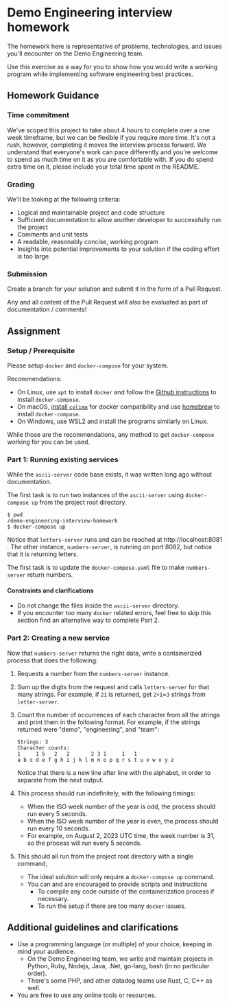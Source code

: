 # Demo Engineering interview homework

The homework here is representative of problems, technologies, and issues
you'll encounter on the Demo Engineering team.

Use this exercise as a way for you to show how you would write a working program while implementing software engineering best practices.

## Homework Guidance

### Time commitment

We've scoped this project to take about 4 hours to complete over a one week timeframe, but we can be flexible if you require more time. It's not a rush, however, completing it moves the interview process forward. We understand that everyone's work can pace differently and you're welcome to spend as much time on it as you are comfortable with. If you do spend extra time on it, please include your total time spent in the README.

### Grading

We'll be looking at the following criteria:
* Logical and maintainable project and code structure
* Sufficient documentation to allow another developer to successfully run the project
* Comments and unit tests
* A readable, reasonably concise, working program
* Insights into potential improvements to your solution if the coding effort is too large.

### Submission

Create a branch for your solution and submit it in the form of a Pull Request.

Any and all content of the Pull Request will also be evaluated as part of documentation / comments!

## Assignment

### Setup / Prerequisite

Please setup `docker` and `docker-compose` for your system.

Recommendations:
* On Linux, use `apt` to install `docker` and follow the [Github instructions](https://github.com/docker/compose#linux) to install `docker-compose`.
* On macOS, [install `colima`](https://github.com/abiosoft/colima) for docker compatibility and use [homebrew](https://brew.sh/) to install `docker-compose`.
* On Windows, use WSL2 and install the programs similarly on Linux.

While those are the recommendations, any method to get `docker-compose` working for you can be used.

### Part 1: Running existing services

While the `ascii-server` code base exists, it was written long ago without documentation.

The first task is to run two instances of the `ascii-server` using `docker-compose up` from the project root directory.

    $ pwd
    /demo-engineering-interview-homework
    $ docker-compose up

Notice that `letters-server` runs and can be reached at http://localhost:8081 .
The other instance, `numbers-server`, is running on port 8082, but notice that it is returning letters.

The first task is to update the `docker-compose.yaml` file to make `numbers-server` return numbers.

#### Constraints and clarifications

* Do not change the files inside the `ascii-server` directory.
* If you encounter too many `docker` related errors, feel free to skip this section find an alternative way to complete Part 2.

### Part 2: Creating a new service

Now that `numbers-server` returns the right data, write a containerized process that does the following:
1. Requests a number from the `numbers-server` instance.
2. Sum up the digits from the request and calls `letters-server` for that many strings.
   For example, if `21` is returned, get `2+1`=`3` strings from `letter-server`.
3. Count the number of occurrences of each character from all the strings and print them in the following format. For example, if the strings returned were "demo", "engineering", and "team":
   ```
   Strings: 3
   Character counts:
   1     1 5   2   2       2 3 1     1   1
   a b c d e f g h i j k l m n o p q r s t u v w x y z

   ```
   Notice that there is a new line after line with the alphabet, in order to separate from the next output.

4. This process should run indefinitely, with the following timings:
   * When the ISO week number of the year is odd, the process should run every 5 seconds.
   * When the ISO week number of the year is even, the process should run every 10 seconds.
   * For example, on August 2, 2023 UTC time, the week number is 31, so the process will run every 5 seconds.
5. This should all run from the project root directory with a single command,
   * The ideal solution will only require a `docker-compose up` command.
   * You can and are encouraged to provide scripts and instructions
     * To compile any code outside of the containerization process if necessary.
     * To run the setup if there are too many `docker` issues.

## Additional guidelines and clarifications

* Use a programming language (or multiple) of your choice, keeping in mind your audience.
  * On the Demo Engineering team, we write and maintain projects in Python, Ruby, Nodejs, Java, .Net, go-lang, bash (in no particular order).
  * There's some PHP, and other datadog teams use Rust, C, C++ as well.
* You are free to use any online tools or resources.
